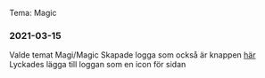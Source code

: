 Tema: Magic



### 2021-03-15
Valde temat Magi/Magic
Skapade logga som också är knappen [här](/BimageClicker.png)
Lyckades lägga till loggan som en icon för sidan